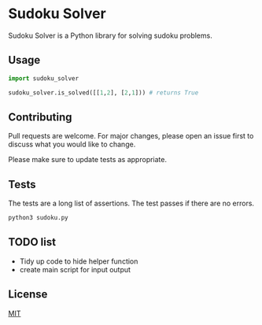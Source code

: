 # Sudoku Solver

Sudoku Solver is a Python library for solving sudoku problems.

## Usage

```python
import sudoku_solver

sudoku_solver.is_solved([[1,2], [2,1])) # returns True
```

## Contributing
Pull requests are welcome. For major changes, please open an issue first to discuss what you would like to change.

Please make sure to update tests as appropriate.

## Tests

The tests are a long list of assertions. The test passes if there are no errors.

```python
python3 sudoku.py
```

## TODO list
* Tidy up code to hide helper function
* create main script for input output

## License
[MIT](https://choosealicense.com/licenses/mit/)


